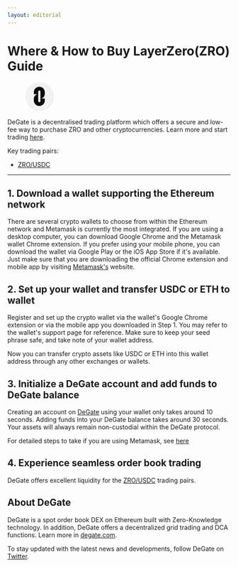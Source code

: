 ```yaml
---
layout: editorial
---
```


# Where & How to Buy LayerZero(ZRO) Guide

<figure><img src="../.gitbook/assets/zro_0x6985884c4392d348587b19cb9eaaf157f13271cd1718894899757.jpg" alt="ZRO" width="64" style="border-radius: 50%;"><figcaption></figcaption></figure>

DeGate is a decentralised trading platform which offers a secure and low-fee way to purchase ZRO and other cryptocurrencies. Learn more and start trading [here](https://app.degate.com/trade/USDC/0x6985884c4392d348587b19cb9eaaf157f13271cd?utm_source=howtobuy).&#x20;

Key trading pairs:

* [ZRO/USDC](https://app.degate.com/trade/USDC/0x6985884c4392d348587b19cb9eaaf157f13271cd?utm_source=howtobuy)

***

## 1. Download a wallet supporting the Ethereum network

There are several crypto wallets to choose from within the Ethereum network and Metamask is currently the most integrated. If you are using a desktop computer, you can download Google Chrome and the Metamask wallet Chrome extension. If you prefer using your mobile phone, you can download the wallet via Google Play or the iOS App Store if it's available. Just make sure that you are downloading the official Chrome extension and mobile app by visiting [Metamask's](https://metamask.io/) website.

## 2. Set up your wallet and transfer USDC or ETH to wallet

Register and set up the crypto wallet via the wallet's Google Chrome extension or via the mobile app you downloaded in Step 1. You may refer to the wallet's support page for reference. Make sure to keep your seed phrase safe, and take note of your wallet address.&#x20;

Now you can transfer crypto assets like USDC or ETH into this wallet address through any other exchanges or wallets.

## 3. Initialize a DeGate account and add funds to DeGate balance

Creating an account on [DeGate](https://app.degate.com/?utm_source=ZRO_howtobuy) using your wallet only takes around 10 seconds. Adding funds into your DeGate balance takes around 30 seconds. Your assets will always remain non-custodial within the DeGate protocol.

For detailed steps to take if you are using Metamask, see [here](https://docs.degate.com/v/product_en/main-features/wallet-connectivity/metamask)

## 4. Experience seamless order book trading

DeGate offers excellent liquidity for the [ZRO/USDC](https://app.degate.com/trade/USDC/0x6985884c4392d348587b19cb9eaaf157f13271cd?utm_source=howtobuy) trading pairs.&#x20;

## About DeGate

DeGate is a spot order book DEX on Ethereum built with Zero-Knowledge technology. In addition, DeGate offers a decentralized grid trading and DCA functions. Learn more in [degate.com](https://degate.com/?utm_source=ZRO_howtobuy).

To stay updated with the latest news and developments, follow DeGate on [Twitter](https://twitter.com/degatedex).
